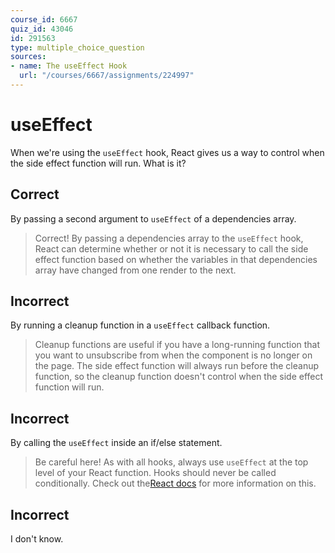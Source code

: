 ```yaml
---
course_id: 6667
quiz_id: 43046
id: 291563
type: multiple_choice_question
sources:
- name: The useEffect Hook
  url: "/courses/6667/assignments/224997"
---
```


# useEffect

When we're using the `useEffect` hook, React gives us a way to control when the
side effect function will run. What is it?

## Correct

By passing a second argument to `useEffect` of a dependencies array.

> Correct! By passing a dependencies array to the `useEffect` hook, React can
> determine whether or not it is necessary to call the side effect function based
> on whether the variables in that dependencies array have changed from one render
> to the next.

## Incorrect

By running a cleanup function in a `useEffect` callback function.

> Cleanup functions are useful if you have a long-running function that you want
> to unsubscribe from when the component is no longer on the page. The side effect
> function will always run before the cleanup function, so the cleanup function
> doesn't control when the side effect function will run.

## Incorrect

By calling the `useEffect` inside an if/else statement.

> Be careful here! As with all hooks, always use `useEffect` at the top level of
> your React function. Hooks should never be called conditionally. Check out
> the[React docs](https://reactjs.org/docs/hooks-rules.html) for more information
> on this.

## Incorrect

I don't know.
